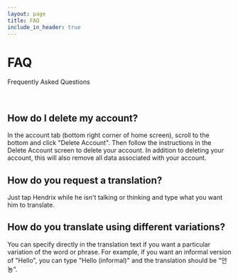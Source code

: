 ```yaml
---
layout: page
title: FAQ
include_in_header: true
---
```


# FAQ

Frequently Asked Questions

<br>

## **How do I delete my account?**

In the account tab (bottom right corner of home screen), scroll to the bottom and click "Delete Account". Then follow the instructions in the Delete Account screen to delete your account. In addition to deleting your account, this will also remove all data associated with your account.

## **How do you request a translation?**

Just tap Hendrix while he isn't talking or thinking and type what you want him to translate.

## **How do you translate using different variations?**

You can specify directly in the translation text if you want a particular variation of the word or phrase. For example, if you want an informal version of "Hello", you can type "Hello (informal)" and the translation should be "안뇽".
